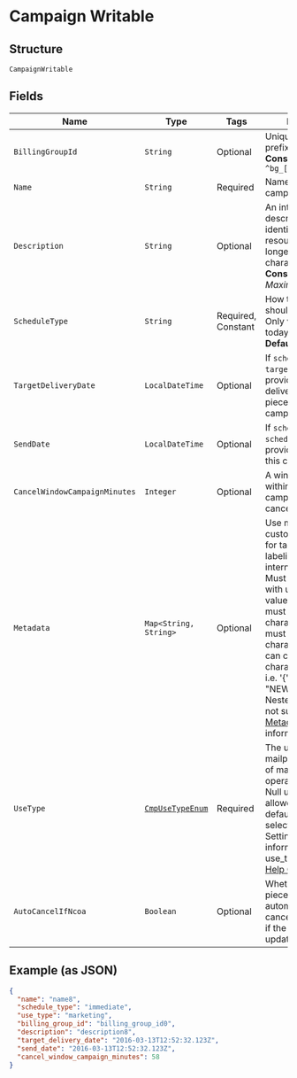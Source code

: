 
# Campaign Writable

## Structure

`CampaignWritable`

## Fields

| Name | Type | Tags | Description | Getter | Setter |
|  --- | --- | --- | --- | --- | --- |
| `BillingGroupId` | `String` | Optional | Unique identifier prefixed with `bg_`.<br>**Constraints**: *Pattern*: `^bg_[a-zA-Z0-9]+$` | String getBillingGroupId() | setBillingGroupId(String billingGroupId) |
| `Name` | `String` | Required | Name of the campaign. | String getName() | setName(String name) |
| `Description` | `String` | Optional | An internal description that identifies this resource. Must be no longer than 255 characters.<br>**Constraints**: *Maximum Length*: `255` | String getDescription() | setDescription(String description) |
| `ScheduleType` | `String` | Required, Constant | How the campaign should be scheduled. Only value available today is `immediate`.<br>**Default**: `"immediate"` | String getScheduleType() | setScheduleType(String scheduleType) |
| `TargetDeliveryDate` | `LocalDateTime` | Optional | If `schedule_type` is `target_delivery_date`, provide a targeted delivery date for mail pieces in this campaign. | LocalDateTime getTargetDeliveryDate() | setTargetDeliveryDate(LocalDateTime targetDeliveryDate) |
| `SendDate` | `LocalDateTime` | Optional | If `schedule_type` is `scheduled_send_date`, provide a date to send this campaign. | LocalDateTime getSendDate() | setSendDate(LocalDateTime sendDate) |
| `CancelWindowCampaignMinutes` | `Integer` | Optional | A window, in minutes, within which the campaign can be canceled. | Integer getCancelWindowCampaignMinutes() | setCancelWindowCampaignMinutes(Integer cancelWindowCampaignMinutes) |
| `Metadata` | `Map<String, String>` | Optional | Use metadata to store custom information for tagging and labeling back to your internal systems. Must be an object with up to 20 key-value pairs. Keys must be at most 40 characters and values must be at most 500 characters. Neither can contain the characters `"` and `\`. i.e. '{"customer_id" : "NEWYORK2015"}' Nested objects are not supported.  See [Metadata](#section/Metadata) for more information. | Map<String, String> getMetadata() | setMetadata(Map<String, String> metadata) |
| `UseType` | [`CmpUseTypeEnum`](../../doc/models/cmp-use-type-enum.md) | Required | The use type for each mailpiece. Can be one of marketing, operational, or null. Null use_type is only allowed if an account default use_type is selected in Account Settings. For more information on use_type, see our  [Help Center article](https://help.lob.com/print-and-mail/building-a-mail-strategy/managing-mail-settings/declaring-mail-use-type). | CmpUseTypeEnum getUseType() | setUseType(CmpUseTypeEnum useType) |
| `AutoCancelIfNcoa` | `Boolean` | Optional | Whether or not a mail piece should be automatically canceled and not sent if the address is updated via NCOA. | Boolean getAutoCancelIfNcoa() | setAutoCancelIfNcoa(Boolean autoCancelIfNcoa) |

## Example (as JSON)

```json
{
  "name": "name8",
  "schedule_type": "immediate",
  "use_type": "marketing",
  "billing_group_id": "billing_group_id0",
  "description": "description8",
  "target_delivery_date": "2016-03-13T12:52:32.123Z",
  "send_date": "2016-03-13T12:52:32.123Z",
  "cancel_window_campaign_minutes": 58
}
```

